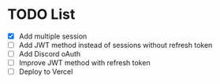 # TODO List
- [x] Add multiple session
- [ ] Add JWT method instead of sessions without refresh token
- [ ] Add Discord oAuth
- [ ] Improve JWT method with refresh token
- [ ] Deploy to Vercel
